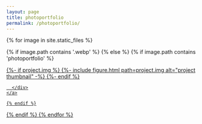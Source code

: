 ```yaml
---
layout: page
title: photoportfolio
permalink: /photoportfolio/
---
```



{% for image in site.static_files %}

{% if image.path contains '.webp' %}
{% else %}
    {% if image.path contains 'photoportfolio' %}


<div class="grid-sizer"></div>
<div class="grid-item">
  <a href="{{ site.baseurl }}{{ image.path }}">
      <div class="card hoverable">
          {%- if project.img %}
        {%- include figure.html
          path=project.img
          alt="project thumbnail" -%}
        {%- endif %}

      </div>
    </a>
</div>





    {% endif %}
{% endif %}
{% endfor %}




<!-- this is for the lightbox --> 
<script type="text/javascript" src="/js/lightbox.js"></script>
<link rel="stylesheet" href="/css/lightbox.css">

